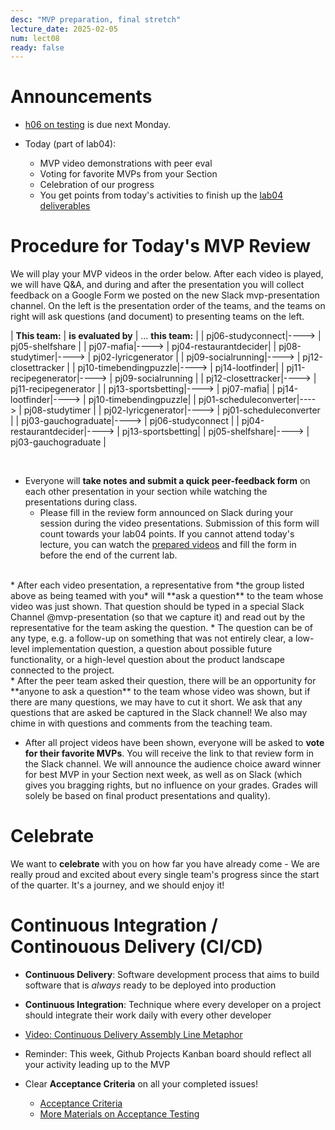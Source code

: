 ```yaml
---
desc: "MVP preparation, final stretch"
lecture_date: 2025-02-05
num: lect08
ready: false
---
```



# Announcements
* [h06 on testing](https://ucsb-cs148.github.io/w25/hwk/h06) is due next Monday.

* Today (part of lab04): 
  * MVP video demonstrations with peer eval 
  * Voting for favorite MVPs from your Section
  * Celebration of our progress
  * You get points from today's activities to finish up the [lab04 deliverables](https://ucsb-cs148.github.io/w25/lab/lab04/) 
  

# Procedure for Today's MVP Review

We will play your MVP videos in the order below. After each video is played, we will have Q&A, and during and after the presentation you will collect feedback on a Google Form we posted on the new Slack mvp-presentation channel. On the left is the presentation order of the teams, and the teams on right will ask questions (and document) to presenting teams on the left.

| **This team:**   | **is evaluated by** | ... **this team:** |
| pj06-studyconnect|----> | pj05-shelfshare |
| pj07-mafia|----> | pj04-restaurantdecider|
| pj08-studytimer|----> | pj02-lyricgenerator |
| pj09-socialrunning|----> | pj12-closettracker |
| pj10-timebendingpuzzle|----> | pj14-lootfinder|
| pj11-recipegenerator|----> | pj09-socialrunning |
| pj12-closettracker|----> | pj11-recipegenerator |
| pj13-sportsbetting|----> | pj07-mafia|
| pj14-lootfinder|----> | pj10-timebendingpuzzle|
| pj01-scheduleconverter|----> | pj08-studytimer |
| pj02-lyricgenerator|----> | pj01-scheduleconverter |
| pj03-gauchograduate|----> | pj06-studyconnect |
| pj04-restaurantdecider|----> | pj13-sportsbetting|
| pj05-shelfshare|----> | pj03-gauchograduate |

&nbsp;

* Everyone will **take notes and submit a quick peer-feedback form** on each other presentation in your section while watching the presentations during class. 
    * Please fill in the review form announced on Slack during your session during the video presentations. Submission of this form will count towards your lab04 points. If you cannot attend today's lecture, you can watch the [prepared videos](https://docs.google.com/spreadsheets/d/16dpihuLjsv3rjEDqbXLjG7wxP24qtgpuWBBsVncedO8/edit?usp=sharing) and fill the form in before the end of the current lab. 

<br />   
* After each video presentation, a representative from *the group listed above as being teamed with you* will **ask a question** to the team whose video was just shown. That question should be typed in a special Slack Channel @mvp-presentation (so that we capture it) and read out by the representative for the team asking the question. 
    * The question can be of any type, e.g. a follow-up on something that was not entirely clear, a low-level implementation question, a question about possible future functionality, or a high-level question about the product landscape connected to the project. 

<br />
* After the peer team asked their question, there will be an opportunity for **anyone to ask a question** to the team whose video was shown, but if there are many questions, we may have to cut it short. We ask that any questions that are asked be captured in the Slack channel! We also may chime in with questions and comments from the teaching team. 

* After all project videos have been shown, everyone will be asked to **vote for their favorite MVPs**. You will receive the link to that review form in the Slack channel.  We will announce the audience choice award winner for best MVP in your Section next week, as well as on Slack (which gives you bragging rights, but no influence on your grades. Grades will solely be based on final product presentations and quality).  

# Celebrate

We want to **celebrate** with you on how far you have already come - We are really proud and excited about every single team's progress since the start of the quarter. It's a journey, and we should enjoy it! 


# Continuous Integration / Continouous Delivery (CI/CD) 

* **Continuous Delivery**: Software development process that aims to build software that is *always* ready to be deployed into production
* **Continuous Integration**: Technique where every developer on a project should integrate their work daily with every other developer
* [Video: Continuous Delivery Assembly Line Metaphor](http://www.youtube.com/watch?v=SIaVsG7m8n4)


* Reminder: This week, Github Projects Kanban board should reflect all your activity leading up to the MVP 
* Clear **Acceptance Criteria** on all your completed issues! 
    - [Acceptance Criteria](https://www.productplan.com/glossary/acceptance-criteria/)
    - [More Materials on Acceptance Testing](https://ucsb-cs148.github.io/topics/testing_acceptance/)
